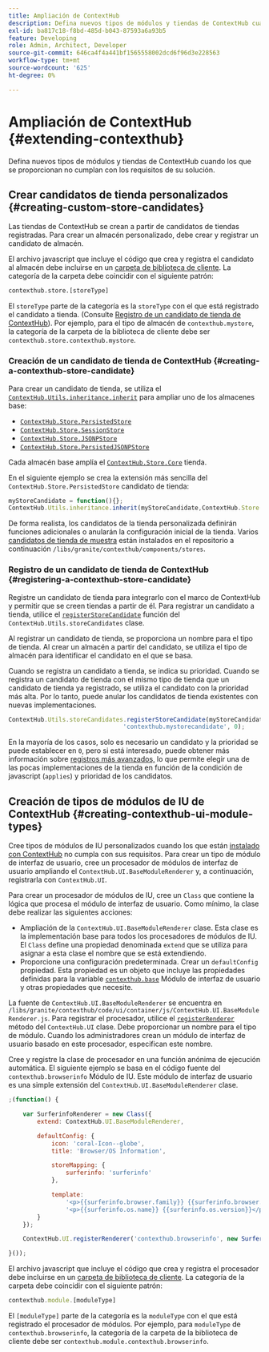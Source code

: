 ```yaml
---
title: Ampliación de ContextHub
description: Defina nuevos tipos de módulos y tiendas de ContextHub cuando los que se proporcionan no cumplan con los requisitos de su solución
exl-id: ba817c18-f8bd-485d-b043-87593a6a93b5
feature: Developing
role: Admin, Architect, Developer
source-git-commit: 646ca4f4a441bf1565558002dcd6f96d3e228563
workflow-type: tm+mt
source-wordcount: '625'
ht-degree: 0%

---
```


# Ampliación de ContextHub {#extending-contexthub}

Defina nuevos tipos de módulos y tiendas de ContextHub cuando los que se proporcionan no cumplan con los requisitos de su solución.

## Crear candidatos de tienda personalizados {#creating-custom-store-candidates}

Las tiendas de ContextHub se crean a partir de candidatos de tiendas registradas. Para crear un almacén personalizado, debe crear y registrar un candidato de almacén.

El archivo javascript que incluye el código que crea y registra el candidato al almacén debe incluirse en un [carpeta de biblioteca de cliente](/help/implementing/developing/introduction/clientlibs.md). La categoría de la carpeta debe coincidir con el siguiente patrón:

```xml
contexthub.store.[storeType]
```

El `storeType` parte de la categoría es la `storeType` con el que está registrado el candidato a tienda. (Consulte [Registro de un candidato de tienda de ContextHub](#registering-a-contexthub-store-candidate)). Por ejemplo, para el tipo de almacén de `contexthub.mystore`, la categoría de la carpeta de la biblioteca de cliente debe ser `contexthub.store.contexthub.mystore`.

### Creación de un candidato de tienda de ContextHub {#creating-a-contexthub-store-candidate}

Para crear un candidato de tienda, se utiliza el [`ContextHub.Utils.inheritance.inherit`](contexthub-api.md#inherit-child-parent) para ampliar uno de los almacenes base:

* [`ContextHub.Store.PersistedStore`](contexthub-api.md#contexthub-store-persistedstore)
* [`ContextHub.Store.SessionStore`](contexthub-api.md#contexthub-store-sessionstore)
* [`ContextHub.Store.JSONPStore`](contexthub-api.md#contexthub-store-jsonpstore)
* [`ContextHub.Store.PersistedJSONPStore`](contexthub-api.md#contexthub-store-persistedjsonpstore)

Cada almacén base amplía el [`ContextHub.Store.Core`](contexthub-api.md#contexthub-store-core) tienda.

En el siguiente ejemplo se crea la extensión más sencilla del `ContextHub.Store.PersistedStore` candidato de tienda:

```javascript
myStoreCandidate = function(){};
ContextHub.Utils.inheritance.inherit(myStoreCandidate,ContextHub.Store.PersistedStore);
```

De forma realista, los candidatos de la tienda personalizada definirán funciones adicionales o anularán la configuración inicial de la tienda. Varios [candidatos de tienda de muestra](sample-stores.md) están instalados en el repositorio a continuación `/libs/granite/contexthub/components/stores`.

### Registro de un candidato de tienda de ContextHub {#registering-a-contexthub-store-candidate}

Registre un candidato de tienda para integrarlo con el marco de ContextHub y permitir que se creen tiendas a partir de él. Para registrar un candidato a tienda, utilice el [`registerStoreCandidate`](contexthub-api.md#registerstorecandidate-store-storetype-priority-applies) función del `ContextHub.Utils.storeCandidates` clase.

Al registrar un candidato de tienda, se proporciona un nombre para el tipo de tienda. Al crear un almacén a partir del candidato, se utiliza el tipo de almacén para identificar el candidato en el que se basa.

Cuando se registra un candidato a tienda, se indica su prioridad. Cuando se registra un candidato de tienda con el mismo tipo de tienda que un candidato de tienda ya registrado, se utiliza el candidato con la prioridad más alta. Por lo tanto, puede anular los candidatos de tienda existentes con nuevas implementaciones.

```javascript
ContextHub.Utils.storeCandidates.registerStoreCandidate(myStoreCandidate,
                                'contexthub.mystorecandidate', 0);
```

En la mayoría de los casos, solo es necesario un candidato y la prioridad se puede establecer en `0`, pero si está interesado, puede obtener más información sobre [registros más avanzados,](contexthub-api.md#registerstorecandidate-store-storetype-priority-applies) lo que permite elegir una de las pocas implementaciones de la tienda en función de la condición de javascript (`applies`) y prioridad de los candidatos.

## Creación de tipos de módulos de IU de ContextHub {#creating-contexthub-ui-module-types}

Cree tipos de módulos de IU personalizados cuando los que están [instalado con ContextHub](sample-modules.md) no cumpla con sus requisitos. Para crear un tipo de módulo de interfaz de usuario, cree un procesador de módulos de interfaz de usuario ampliando el `ContextHub.UI.BaseModuleRenderer` y, a continuación, registrarla con `ContextHub.UI`.

Para crear un procesador de módulos de IU, cree un `Class` que contiene la lógica que procesa el módulo de interfaz de usuario. Como mínimo, la clase debe realizar las siguientes acciones:

* Ampliación de la `ContextHub.UI.BaseModuleRenderer` clase. Esta clase es la implementación base para todos los procesadores de módulos de IU. El `Class` define una propiedad denominada `extend` que se utiliza para asignar a esta clase el nombre que se está extendiendo.
* Proporcione una configuración predeterminada. Crear un `defaultConfig` propiedad. Esta propiedad es un objeto que incluye las propiedades definidas para la variable [`contexthub.base`](sample-modules.md#contexthub-base-ui-module-type) Módulo de interfaz de usuario y otras propiedades que necesite.

La fuente de `ContextHub.UI.BaseModuleRenderer` se encuentra en `/libs/granite/contexthub/code/ui/container/js/ContextHub.UI.BaseModuleRenderer.js`.  Para registrar el procesador, utilice el [`registerRenderer`](contexthub-api.md#registerrenderer-moduletype-renderer-dontrender) método del `ContextHub.UI` clase. Debe proporcionar un nombre para el tipo de módulo. Cuando los administradores crean un módulo de interfaz de usuario basado en este procesador, especifican este nombre.

Cree y registre la clase de procesador en una función anónima de ejecución automática. El siguiente ejemplo se basa en el código fuente del `contexthub.browserinfo` Módulo de IU. Este módulo de interfaz de usuario es una simple extensión del `ContextHub.UI.BaseModuleRenderer` clase.

```javascript
;(function() {

    var SurferinfoRenderer = new Class({
        extend: ContextHub.UI.BaseModuleRenderer,

        defaultConfig: {
            icon: 'coral-Icon--globe',
            title: 'Browser/OS Information',

            storeMapping: {
                surferinfo: 'surferinfo'
            },

            template:
                '<p>{{surferinfo.browser.family}} {{surferinfo.browser.version}}</p>' +
                '<p>{{surferinfo.os.name}} {{surferinfo.os.version}}</p>'
        }
    });

    ContextHub.UI.registerRenderer('contexthub.browserinfo', new SurferinfoRenderer());

}());
```

El archivo javascript que incluye el código que crea y registra el procesador debe incluirse en un [carpeta de biblioteca de cliente](/help/implementing/developing/introduction/clientlibs.md). La categoría de la carpeta debe coincidir con el siguiente patrón:

```javascript
contexthub.module.[moduleType]
```

El `[moduleType]` parte de la categoría es la `moduleType` con el que está registrado el procesador de módulos. Por ejemplo, para `moduleType` de `contexthub.browserinfo`, la categoría de la carpeta de la biblioteca de cliente debe ser `contexthub.module.contexthub.browserinfo`.
